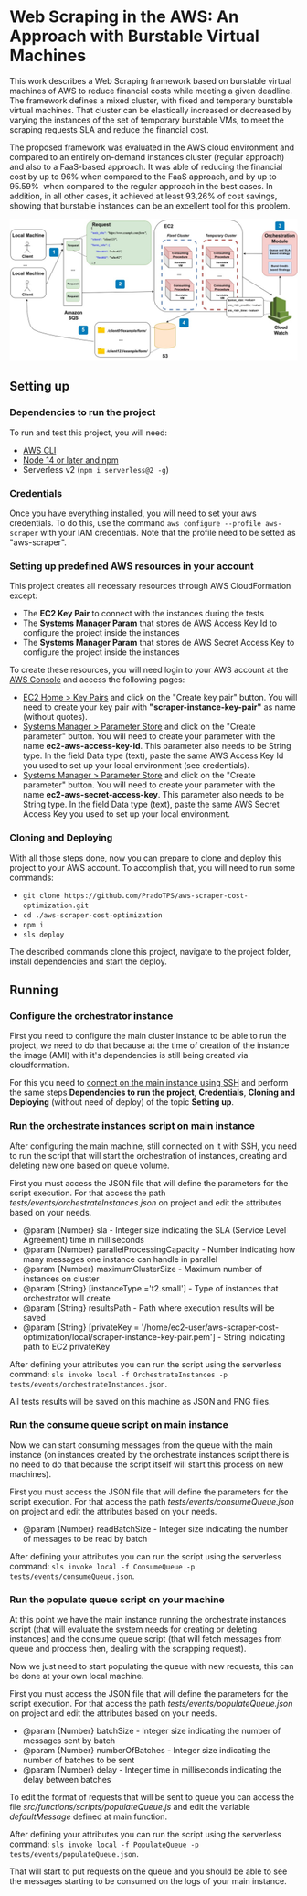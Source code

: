 # Web Scraping in the AWS: An Approach with Burstable Virtual Machines

This work describes a Web Scraping framework based on burstable virtual machines of AWS to reduce financial costs while meeting a given deadline. The framework defines a mixed cluster, with  fixed and temporary burstable virtual machines. That cluster can be elastically increased or decreased by varying the  instances of the  set of  temporary burstable VMs, to meet the  scraping requests SLA and reduce the financial cost.
    
The proposed framework was evaluated in the AWS cloud environment and compared to an entirely on-demand instances cluster (regular approach) and also to a FaaS-based approach. It was able of reducing the financial cost by up to 96\% when compared to the FaaS approach, and by up to 95.59\%  when compared to the regular approach in the best cases. In addition, in all other cases, it achieved at least 93,26\% of cost savings, showing that burstable instances can be an excellent tool for this problem.

![](architecture_v2.jpg)

## Setting up

### Dependencies to run the project
To run and test this project, you will need:
- [AWS CLI](https://docs.aws.amazon.com/cli/latest/userguide/getting-started-install.html)
- [Node 14 or later and npm](https://heynode.com/tutorial/install-nodejs-locally-nvm/)
- Serverless v2 (`npm i serverless@2 -g`)

### Credentials
Once you have everything installed, you will need to set your aws credentials.
To do this, use the command `aws configure --profile aws-scraper` with your IAM credentials.
Note that the profile need to be setted as "aws-scraper".

### Setting up predefined AWS resources in your account
This project creates all necessary resources through AWS CloudFormation except:
- The **EC2 Key Pair** to connect with the instances during the tests
- The **Systems Manager Param** that stores de AWS Access Key Id to configure the project inside the instances
- The **Systems Manager Param** that stores de AWS Secret Access Key to configure the project inside the instances

To create these resources, you will need login to your AWS account at the [AWS Console](https://console.aws.amazon.com/) and access the following pages:
- [EC2 Home > Key Pairs](https://us-east-1.console.aws.amazon.com/ec2/home#KeyPairs:) and click on the "Create key pair" button. You will need to create your key pair with **"scraper-instance-key-pair"** as name (without quotes).
- [Systems Manager > Parameter Store](https://us-east-1.console.aws.amazon.com/systems-manager/parameters/) and click on the "Create parameter" button. You will need to create your parameter with the name **ec2-aws-access-key-id**. This parameter also needs to be String type. In the field Data type (text), paste the same AWS Access Key Id you used to set up your local environment (see credentials).
- [Systems Manager > Parameter Store](https://us-east-1.console.aws.amazon.com/systems-manager/parameters/) and click on the "Create parameter" button. You will need to create your parameter with the name **ec2-aws-secret-access-key**. This parameter also needs to be String type. In the field Data type (text), paste the same AWS Secret Access Key you used to set up your local environment.

### Cloning and Deploying
With all those steps done, now you can prepare to clone and deploy this project to your AWS account.
To accomplish that, you will need to run some commands:
- `git clone https://github.com/PradoTPS/aws-scraper-cost-optimization.git`
- `cd ./aws-scraper-cost-optimization`
- `npm i`
- `sls deploy`

The described commands clone this project, navigate to the project folder, install dependencies and start the deploy.

## Running

### Configure the orchestrator instance

First you need to configure the main cluster instance to be able to run the project, we need to do that because at the time of creation of the instance the image (AMI) with it's dependencies is still being created via cloudformation.

For this you need to [connect on the main instance using SSH](https://docs.aws.amazon.com/AWSEC2/latest/UserGuide/AccessingInstancesLinux.html) and perform the same steps **Dependencies to run the project**, **Credentials**, **Cloning and Deploying** (without need of deploy) of the topic **Setting up**.

### Run the orchestrate instances script on main instance

After configuring the main machine, still connected on it with SSH, you need to run the script that will start the orchestration of instances, creating and deleting new one based on queue volume.

First you must access the JSON file that will define the parameters for the script execution. For that access the path _tests/events/orchestrateInstances.json_ on project and edit the attributes based on your needs.

* @param {Number} sla - Integer size indicating the SLA (Service Level Agreement) time in milliseconds
* @param {Number} parallelProcessingCapacity - Number indicating how many messages one instance can handle in parallel
* @param {Number} maximumClusterSize - Maximum number of instances on cluster
* @param {String} [instanceType ='t2.small'] - Type of instances that orchestrator will create
* @param {String} resultsPath - Path where execution results will be saved
* @param {String} [privateKey = '/home/ec2-user/aws-scraper-cost-optimization/local/scraper-instance-key-pair.pem'] - String indicating path to EC2 privateKey

After defining your attributes you can run the script using the serverless command: `sls invoke local -f OrchestrateInstances -p tests/events/orchestrateInstances.json`.

All tests results will be saved on this machine as JSON and PNG files.

### Run the consume queue script on main instance

Now we can start consuming messages from the queue with the main instance (on instances created by the orchestrate instances script there is no need to do that because the script itself will start this process on new machines).

First you must access the JSON file that will define the parameters for the script execution. For that access the path _tests/events/consumeQueue.json_ on project and edit the attributes based on your needs.

* @param {Number} readBatchSize - Integer size indicating the number of messages to be read by batch

After defining your attributes you can run the script using the serverless command: `sls invoke local -f ConsumeQueue -p tests/events/consumeQueue.json`.

### Run the populate queue script on your machine

At this point we have the main instance running the orchestrate instances script (that will evaluate the system needs for creating or deleting instances) and the consume queue script (that will fetch messages from queue and proccess then, dealing with the scrapping request).

Now we just need to start populating the queue with new requests, this can be done at your own local machine.

First you must access the JSON file that will define the parameters for the script execution. For that access the path _tests/events/populateQueue.json_ on project and edit the attributes based on your needs.

* @param {Number} batchSize - Integer size indicating the number of messages sent by batch
* @param {Number} numberOfBatches - Integer size indicating the number of batches to be sent
* @param {Number} delay - Integer time in milliseconds indicating the delay between batches

To edit the format of requests that will be sent to queue you can access the file _src/functions/scripts/populateQueue.js_ and edit the variable _defaultMessage_ defined at main function.

After defining your attributes you can run the script using the serverless command: `sls invoke local -f PopulateQueue -p tests/events/populateQueue.json`.

That will start to put requests on the queue and you should be able to see the messages starting to be consumed on the logs of your main instance.
